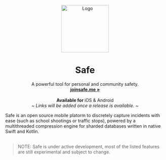 <p align="center">
  <a href="#">
    
  </a>
  <p align="center">
   <img width="150" height="150" src="https://user-images.githubusercontent.com/58346759/176348190-a041894b-2914-4e07-a8a8-e608912c7d59.png" alt="Logo">
  </p>
  <h1 align="center"><b>Safe</b></h1>
  <p align="center">
  A powerful tool for personal and community safety.
    <br />
    <a href="https://joinsafe.me"><strong>joinsafe.me »</strong></a>
    <br />
    <br />
    <b>Available for </b>
    iOS & Android
    <br />
    <i>~ Links will be added once a release is available. ~</i>
  </p>
</p>
Safe is an open source mobile platorm to discretely capture incidents with ease (such as school shootings or traffic stops), powered by a multithreaded compression engine for sharded databases written in native Swift and Kotlin.
<br/>
<br/>

> NOTE: Safe is under active development, most of the listed features are still experimental and subject to change.


